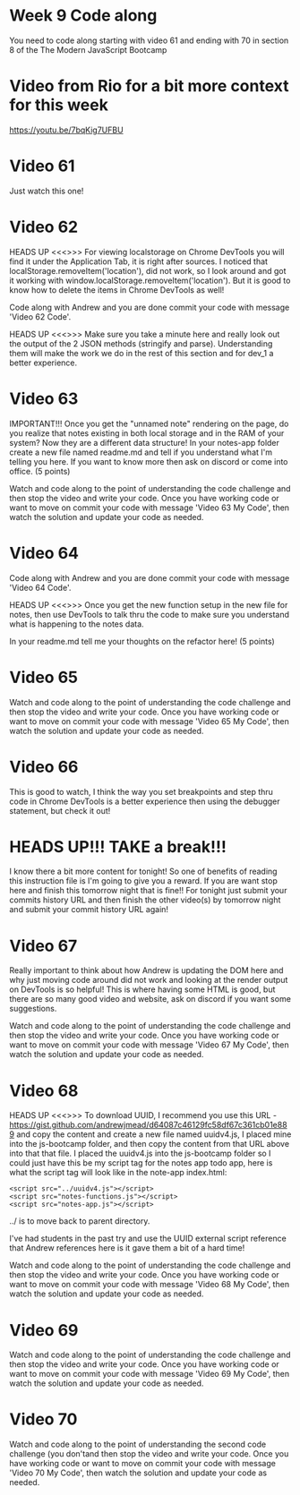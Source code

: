 # Week 9 Code along
You need to code along starting with video 61 and ending with 70 in section 8 of the The Modern JavaScript Bootcamp

# Video from Rio for a bit more context for this week
https://youtu.be/7bqKig7UFBU

# Video 61
Just watch this one!

# Video 62
HEADS UP <<<>>> 
For viewing localstorage on Chrome DevTools you will find it under the Application Tab, it is right after sources. I noticed that localStorage.removeItem('location'), did not work, so I look around and got it working with window.localStorage.removeItem('location'). But it is good to know how to delete the items in Chrome DevTools as well! 

Code along with Andrew and you are done commit your code with message 'Video 62 Code'.

HEADS UP <<<>>> 
Make sure you take a minute here and really look out the output of the 2 JSON methods (stringify and parse). 
Understanding them will make the work we do in the rest of this section and for dev_1 a better experience. 

# Video 63
IMPORTANT!!!  Once you get the "unnamed note" rendering on the page, do you realize that notes existing in both local storage and in the RAM of your system?  Now they are a different data structure!  In your notes-app folder create a new file named readme.md and tell if you understand what I'm telling you here.  If you want to know more then ask on discord or come into office. (5 points)

Watch and code along to the point of understanding the code challenge and then stop the video and write your code.  Once you have working code or want to move on commit your code with message 'Video 63 My Code', then watch the solution and update your code as needed.

# Video 64

Code along with Andrew and you are done commit your code with message 'Video 64 Code'.

HEADS UP <<<>>> 
Once you get the new function setup in the new file for notes, then use DevTools to talk thru the code to make sure you understand what is happening to the notes data. 

In your readme.md tell me your thoughts on the refactor here!  (5 points)


# Video 65
Watch and code along to the point of understanding the code challenge and then stop the video and write your code.  Once you have working code or want to move on commit your code with message 'Video 65 My Code', then watch the solution and update your code as needed.

# Video 66
This is good to watch, I think the way you set breakpoints and step thru code in Chrome DevTools is a better experience then using the debugger statement, but check it out!  

# HEADS UP!!!  TAKE a break!!!  
I know there a bit more content for tonight!  So one of benefits of reading this instruction file is I'm going to give you a reward.  If you are want stop here and finish this tomorrow night that is fine!! For tonight just submit your commits history URL and then finish the other video(s) by tomorrow night and submit your commit history URL again! 

# Video 67
Really important to think about how Andrew is updating the DOM here and why just moving code around did not work and looking at the render output on DevTools is so helpful!  This is where having some HTML is good, but there are so many good video and website, ask on discord if you want some suggestions. 

Watch and code along to the point of understanding the code challenge and then stop the video and write your code.  Once you have working code or want to move on commit your code with message 'Video 67 My Code', then watch the solution and update your code as needed.

# Video 68
HEADS UP <<<>>> 
To download UUID, I recommend you use this URL - https://gist.github.com/andrewjmead/d64087c46129fc58df67c361cb01e889 and copy the content and create a new file named uuidv4.js,  I placed mine into the js-bootcamp folder, and then copy the content from that URL above into that that file. I placed the uuidv4.js into the js-bootcamp folder so I could just have this be my script tag for the notes app todo app, here is what the script tag will look like in the note-app index.html:

    <script src="../uuidv4.js"></script>
    <script src="notes-functions.js"></script>
    <script src="notes-app.js"></script>

../ is to move back to parent directory.  

I've had students in the past try and use the UUID external script reference that Andrew references here is it gave them a bit of a hard time!  

Watch and code along to the point of understanding the code challenge and then stop the video and write your code.  Once you have working code or want to move on commit your code with message 'Video 68 My Code', then watch the solution and update your code as needed.

# Video 69

Watch and code along to the point of understanding the code challenge and then stop the video and write your code.  Once you have working code or want to move on commit your code with message 'Video 69 My Code', then watch the solution and update your code as needed.


# Video 70

Watch and code along to the point of understanding the second code challenge (you don'tand then stop the video and write your code.  Once you have working code or want to move on commit your code with message 'Video 70 My Code', then watch the solution and update your code as needed.